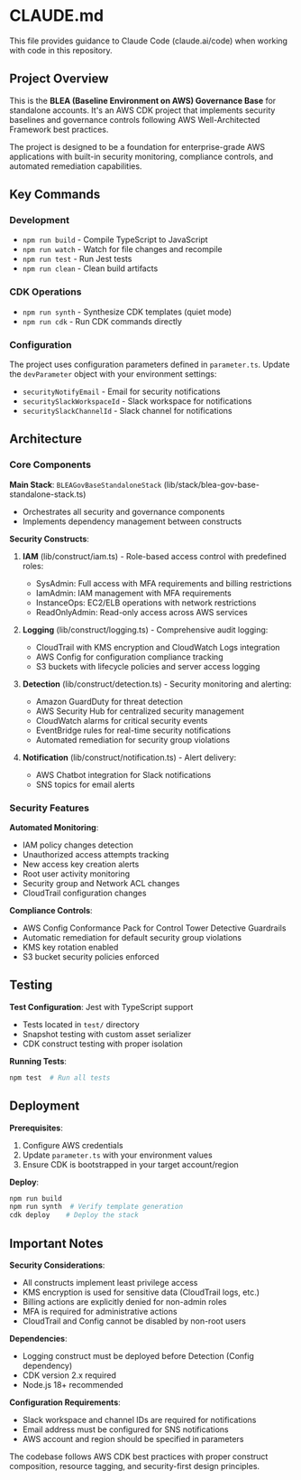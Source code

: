 # CLAUDE.md

This file provides guidance to Claude Code (claude.ai/code) when working with code in this repository.

## Project Overview

This is the **BLEA (Baseline Environment on AWS) Governance Base** for standalone accounts. It's an AWS CDK project that implements security baselines and governance controls following AWS Well-Architected Framework best practices.

The project is designed to be a foundation for enterprise-grade AWS applications with built-in security monitoring, compliance controls, and automated remediation capabilities.

## Key Commands

### Development
- `npm run build` - Compile TypeScript to JavaScript
- `npm run watch` - Watch for file changes and recompile
- `npm run test` - Run Jest tests
- `npm run clean` - Clean build artifacts

### CDK Operations
- `npm run synth` - Synthesize CDK templates (quiet mode)
- `npm run cdk` - Run CDK commands directly

### Configuration
The project uses configuration parameters defined in `parameter.ts`. Update the `devParameter` object with your environment settings:
- `securityNotifyEmail` - Email for security notifications
- `securitySlackWorkspaceId` - Slack workspace for notifications
- `securitySlackChannelId` - Slack channel for notifications

## Architecture

### Core Components

**Main Stack**: `BLEAGovBaseStandaloneStack` (lib/stack/blea-gov-base-standalone-stack.ts)
- Orchestrates all security and governance components
- Implements dependency management between constructs

**Security Constructs**:
1. **IAM** (lib/construct/iam.ts) - Role-based access control with predefined roles:
   - SysAdmin: Full access with MFA requirements and billing restrictions
   - IamAdmin: IAM management with MFA requirements
   - InstanceOps: EC2/ELB operations with network restrictions
   - ReadOnlyAdmin: Read-only access across AWS services

2. **Logging** (lib/construct/logging.ts) - Comprehensive audit logging:
   - CloudTrail with KMS encryption and CloudWatch Logs integration
   - AWS Config for configuration compliance tracking
   - S3 buckets with lifecycle policies and server access logging

3. **Detection** (lib/construct/detection.ts) - Security monitoring and alerting:
   - Amazon GuardDuty for threat detection
   - AWS Security Hub for centralized security management
   - CloudWatch alarms for critical security events
   - EventBridge rules for real-time security notifications
   - Automated remediation for security group violations

4. **Notification** (lib/construct/notification.ts) - Alert delivery:
   - AWS Chatbot integration for Slack notifications
   - SNS topics for email alerts

### Security Features

**Automated Monitoring**:
- IAM policy changes detection
- Unauthorized access attempts tracking
- New access key creation alerts
- Root user activity monitoring
- Security group and Network ACL changes
- CloudTrail configuration changes

**Compliance Controls**:
- AWS Config Conformance Pack for Control Tower Detective Guardrails
- Automatic remediation for default security group violations
- KMS key rotation enabled
- S3 bucket security policies enforced

## Testing

**Test Configuration**: Jest with TypeScript support
- Tests located in `test/` directory
- Snapshot testing with custom asset serializer
- CDK construct testing with proper isolation

**Running Tests**:
```bash
npm test  # Run all tests
```

## Deployment

**Prerequisites**:
1. Configure AWS credentials
2. Update `parameter.ts` with your environment values
3. Ensure CDK is bootstrapped in your target account/region

**Deploy**:
```bash
npm run build
npm run synth  # Verify template generation
cdk deploy    # Deploy the stack
```

## Important Notes

**Security Considerations**:
- All constructs implement least privilege access
- KMS encryption is used for sensitive data (CloudTrail logs, etc.)
- Billing actions are explicitly denied for non-admin roles
- MFA is required for administrative actions
- CloudTrail and Config cannot be disabled by non-root users

**Dependencies**:
- Logging construct must be deployed before Detection (Config dependency)
- CDK version 2.x required
- Node.js 18+ recommended

**Configuration Requirements**:
- Slack workspace and channel IDs are required for notifications
- Email address must be configured for SNS notifications
- AWS account and region should be specified in parameters

The codebase follows AWS CDK best practices with proper construct composition, resource tagging, and security-first design principles.